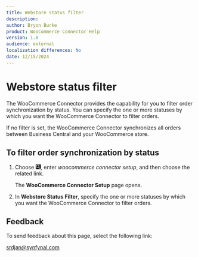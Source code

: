 ```yaml
---
title: Webstore status filter
description: 
author: Bryon Burke
product: WooCommerce Connector Help
version: 1.0
audience: external
localization differences: No
date: 12/15/2024
---
```


<!-- markdownlint-disable MD006 MD007 MD009 MD024 MD025 MD033 -->
<!--// cspell:ignore  markdownlint allowfullscreen keyframes webstore woocommerce -->

# Webstore status filter

The WooCommerce Connector provides the capability for you to filter order synchronization by status. You can specify the one or more statuses by which you want the WooCommerce Connector to filter orders.

If no filter is set, the WooCommerce Connector synchronizes all orders between Business Central and your WooCommerce store.

## To filter order synchronization by status

1. Choose ![Lightbulb that opens the Tell Me feature.](media/ui-search/search_small.png "Tell me what you want to do"), enter <i>woocommerce connector setup</i>, and then choose the related link.

   The <b>WooCommerce Connector Setup</b> page opens.

1. In <b>Webstore Status Filter</b>, specify the one or more statuses by which you want the WooCommerce Connector to filter orders.

## Feedback

To send feedback about this page, select the following link:

[srdjan@synfynal.com](mailto:srdjan@synfynal.com?subject=Documentation%20Feedback%20Product%20Docs:%20webstore-status-filter)
